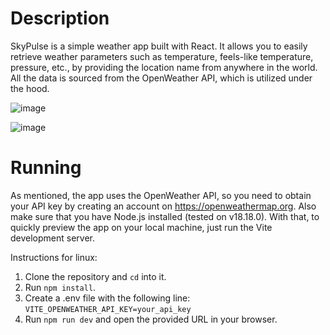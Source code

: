 # Description

SkyPulse is a simple weather app built with React. It allows you to easily retrieve weather parameters such as temperature, feels-like temperature, pressure, etc., by providing the location name from anywhere in the world. All the data is sourced from the OpenWeather API, which is utilized under the hood.

![image](https://github.com/BartoszSzm/SkyPulse/assets/65613527/15a02a3f-2d60-4f8e-8ee6-c80a601aedcc)

![image](https://github.com/BartoszSzm/SkyPulse/assets/65613527/3d84f61f-7c78-4077-afd0-2f43ea04ac9d)

# Running 
As mentioned, the app uses the OpenWeather API, so you need to obtain your API key by creating an account on https://openweathermap.org. Also make sure that you have Node.js installed (tested on v18.18.0). With that, to quickly preview the app on your local machine, just run the Vite development server.

Instructions for linux:

1. Clone the repository and `cd` into it.
2. Run `npm install`.
3. Create a .env file with the following line:
   `VITE_OPENWEATHER_API_KEY=your_api_key`
4. Run `npm run dev` and open the provided URL in your browser.
